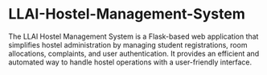 # LLAI-Hostel-Management-System
The LLAI Hostel Management System is a Flask-based web application that simplifies hostel administration by managing student registrations, room allocations, complaints, and user authentication. It provides an efficient and automated way to handle hostel operations with a user-friendly interface.
